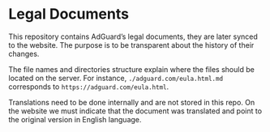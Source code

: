 # Legal Documents

This repository contains AdGuard’s legal documents, they are later synced to the
website. The purpose is to be transparent about the history of their changes.

The file names and directories structure explain where the files should be
located on the server. For instance, `./adguard.com/eula.html.md` corresponds
to `https://adguard.com/eula.html`.

Translations need to be done internally and are not stored in this repo.
On the website we must indicate that the document was translated and point to
the original version in English language.

